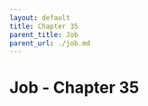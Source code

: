 ```yaml
---
layout: default
title: Chapter 35
parent_title: Job
parent_url: ./job.md
---
```


# Job - Chapter 35
